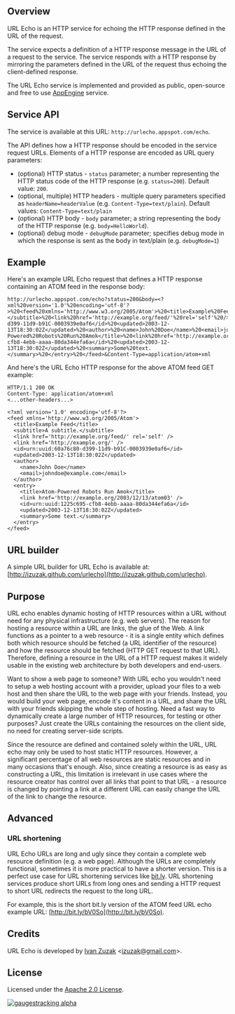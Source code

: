 Overview
--------

URL Echo is an HTTP service for echoing the HTTP response defined in the URL of the request.

The service expects a definition of a HTTP response message in the URL of a request to the service. The service responds with a HTTP response by mirroring the parameters defined in the URL of the request thus echoing the client-defined response.

The URL Echo service is implemented and provided as public, open-source and free to use [AppEngine](http://code.google.com/appengine/) service.

Service API
-----------

The service is available at this URL: `http://urlecho.appspot.com/echo`.

The API defines how a HTTP response should be encoded in the service request URLs. Elements of a HTTP response are encoded as URL query parameters:

  * (optional) HTTP status - `status` parameter; a number representing the HTTP status code of the HTTP response (e.g. `status=200`). Default value: `200`.
  * (optional, multiple) HTTP headers - multiple query parameters specified as `headerName=headerValue` (e.g. `Content-Type=text/plain`). Default values: `Content-Type=text/plain`
  * (optional) HTTP body - `body` parameter; a string representing the body of the HTTP response (e.g. `body=HelloWorld`).
  * (optional) debug mode - `debugMode` parameter; specifies debug mode in which the response is sent as the body in text/plain (e.g. `debugMode=1`)

Example
-------

Here's an example URL Echo request that defines a HTTP response containing an ATOM feed in the response body:

    http://urlecho.appspot.com/echo?status=200&body=<?xml%20version='1.0'%20encoding='utf-8'?>%20<feed%20xmlns='http://www.w3.org/2005/Atom'>%20<title>Example%20Feed</title>%20<subtitle>A%20subtitle.</subtitle>%20<link%20href='http://example.org/feed/'%20rel='self'%20/>%20<link%20href='http://example.org/'%20/>%20<id>urn:uuid:60a76c80-d399-11d9-b91C-0003939e0af6</id>%20<updated>2003-12-13T18:30:02Z</updated>%20<author>%20<name>John%20Doe</name>%20<email>johndoe@example.com</email>%20</author>%20<entry>%20<title>Atom-Powered%20Robots%20Run%20Amok</title>%20<link%20href='http://example.org/2003/12/13/atom03'%20/>%20<id>urn:uuid:1225c695-cfb8-4ebb-aaaa-80da344efa6a</id>%20<updated>2003-12-13T18:30:02Z</updated>%20<summary>Some%20text.</summary>%20</entry>%20</feed>&Content-Type=application/atom+xml

And here's the URL Echo HTTP response for the above ATOM feed GET example:

    HTTP/1.1 200 OK
    Content-Type: application/atom+xml
    <...other-headers...>

    <?xml version='1.0' encoding='utf-8'?>
    <feed xmlns='http://www.w3.org/2005/Atom'>
      <title>Example Feed</title>
      <subtitle>A subtitle.</subtitle>
      <link href='http://example.org/feed/' rel='self' />
      <link href='http://example.org/' />
      <id>urn:uuid:60a76c80-d399-11d9-b91C-0003939e0af6</id>
      <updated>2003-12-13T18:30:02Z</updated>
      <author>
        <name>John Doe</name>
        <email>johndoe@example.com</email>
      </author>
      <entry>
        <title>Atom-Powered Robots Run Amok</title>
        <link href='http://example.org/2003/12/13/atom03' />
        <id>urn:uuid:1225c695-cfb8-4ebb-aaaa-80da344efa6a</id>
        <updated>2003-12-13T18:30:02Z</updated>
        <summary>Some text.</summary>
      </entry>
    </feed>

URL builder
-----------

A simple URL builder for URL Echo is available at: [http://izuzak.github.com/urlecho](http://izuzak.github.com/urlecho).

Purpose
-------

URL echo enables dynamic hosting of HTTP resources within a URL without need for any physical infrastructure (e.g. web servers). The reason for hosting a resource within a URL are links, the glue of the Web. A link functions as a pointer to a web resource - it is a single entity which defines both which resource should be fetched (a URL identifier of the resource) and how the resource should be fetched (HTTP GET request to that URL). Therefore, defining a resource in the URL of a HTTP request makes it widely usable in the existing web architecture by both developers and end-users.

Want to show a web page to someone? With URL echo you wouldn't need to setup a web hosting account with a provider, upload your files to a web host and then share the URL to the web page with your friends. Instead, you would build your web page, encode it's content in a URL, and share the URL with your friends skipping the whole step of hosting. Need a fast way to dynamically create a large number of HTTP resources, for testing or other purposes? Just create the URLs containing the resources on the client side, no need for creating server-side scripts.

Since the resource are defined and contained solely within the URL, URL echo may only be used to host static HTTP resources. However, a significant percentage of all web resources are static resources and in many occasions that's enough. Also, since creating a resource is as easy as constructing a URL, this limitation is irrelevant in use cases where the resource creator has control over all links that point to that URL - a resource is changed by pointing a link at a different URL can easily change the URL of the link to change the resource.

Advanced
--------

### URL shortening ###

URL Echo URLs are long and ugly since they contain a complete web resource definition (e.g. a web page). Although the URLs are completely functional, sometimes it is more practical to have a shorter version. This is a perfect use case for URL shortening services like [bit.ly](http://bit.ly). URL shortening services produce short URLs from long ones and sending a HTTP request to short URL redirects the request to the long URL.

For example, this is the short bit.ly version of the ATOM feed URL echo example URL: [http://bit.ly/bV0So](http://bit.ly/bV0So).

Credits
-------

URL Echo is developed by [Ivan Zuzak](http://ivanzuzak.info) &lt;izuzak@gmail.com&gt;.

License
-------

Licensed under the [Apache 2.0 License](https://github.com/izuzak/urlecho/blob/master/LICENSE).

[![gaugestracking alpha](https://secure.gaug.es/track.gif?h[site_id]=5162c24ff5a1f52219000094&h[resource]=http%3A%2F%2Fgithub.com%2Fizuzak%2Furlecho&h[title]=urlecho%20%28GitHub%29&h[unique]=1&h[unique_hour]=1&h[unique_day]=1&h[unique_month]=1&h[unique_year]=1 "ivanzuzak.info")](http://ivanzuzak.info/)
